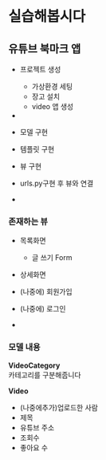 # 실습해봅시다

## 유튜브 북마크 앱

- 프로젝트 생성
	- 가상환경 세팅
	- 장고 설치
	- video 앱 생성
- 
- 모델 구현
- 템플릿 구현
- 뷰 구현
- urls.py구현 후 뷰와 연결

-

### 존재하는 뷰

- 목록화면
	- 글 쓰기 Form
- 상세화면
- (나중에) 회원가입
- (나중에) 로그인

-

### 모델 내용

**VideoCategory**  
카테고리를 구분해줍니다

**Video**  

- (나중에추가)업로드한 사람
- 제목
- 유튜브 주소
- 조회수
- 좋아요 수

